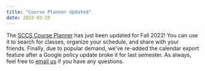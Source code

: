```yaml
---
title: "Course Planner Updated"
date: 2022-03-25
---
```


The [SCCS Course Planner](https://schedule.sccs.swarthmore.edu) has just been updated for Fall 2022! You can use it to search for classes, organize your schedule, and share with your friends. Finally, due to popular demand, we've re-added the calendar export feature after a Google policy update broke it for last semester. As always, feel free to [email us](mailto:staff@sccs.swarthmore.edu) if you have any questions.

